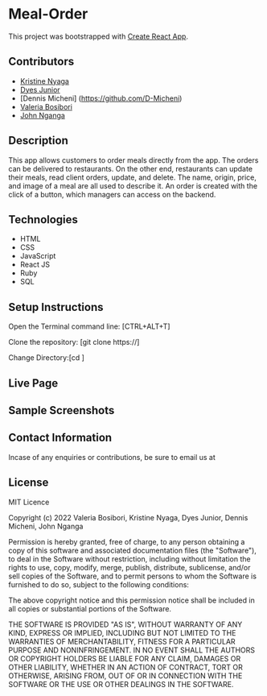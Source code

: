 # Meal-Order 

This project was bootstrapped with [Create React App](https://github.com/facebook/create-react-app).

## Contributors
* [Kristine Nyaga](https://github.com/kristinenyaga)
* [Dyes Junior](https://github.com/Dx901)
* [Dennis Micheni] (https://github.com/D-Micheni)
* [Valeria Bosibori](https://github.com/codingvaleria)
* [John Nganga](https://github.com/sean-code)

## Description
This app allows customers to order meals directly from the app. The orders can be delivered to restaurants. On the other end, restaurants can update their meals, read client orders, update, and delete. The name, origin, price, and image of a meal are all used to describe it. An order is created with the click of a button, which managers can access on the backend.

## Technologies
* HTML 
* CSS
* JavaScript
* React JS
* Ruby
* SQL

## Setup Instructions
Open the Terminal command line: [CTRL+ALT+T]

Clone the repository: [git clone https://]

Change Directory:[cd ]




## Live Page



## Sample Screenshots




## Contact Information
 Incase of any enquiries or contributions, be sure to email us at



 ## License
MIT Licence

Copyright (c) 2022  Valeria Bosibori, Kristine Nyaga, Dyes Junior, Dennis Micheni, John Nganga

Permission is hereby granted, free of charge, to any person obtaining a copy of this software and associated documentation files (the "Software"), to deal in the Software without restriction, including without limitation the rights to use, copy, modify, merge, publish, distribute, sublicense, and/or sell copies of the Software, and to permit persons to whom the Software is furnished to do so, subject to the following conditions:

The above copyright notice and this permission notice shall be included in all copies or substantial portions of the Software.

THE SOFTWARE IS PROVIDED "AS IS", WITHOUT WARRANTY OF ANY KIND, EXPRESS OR IMPLIED, INCLUDING BUT NOT LIMITED TO THE WARRANTIES OF MERCHANTABILITY, FITNESS FOR A PARTICULAR PURPOSE AND NONINFRINGEMENT. IN NO EVENT SHALL THE AUTHORS OR COPYRIGHT HOLDERS BE LIABLE FOR ANY CLAIM, DAMAGES OR OTHER LIABILITY, WHETHER IN AN ACTION OF CONTRACT, TORT OR OTHERWISE, ARISING FROM, OUT OF OR IN CONNECTION WITH THE SOFTWARE OR THE USE OR OTHER DEALINGS IN THE SOFTWARE.
